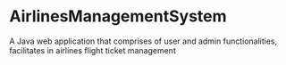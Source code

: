 # AirlinesManagementSystem
A Java web application that comprises of user and admin functionalities, facilitates in airlines flight ticket management
